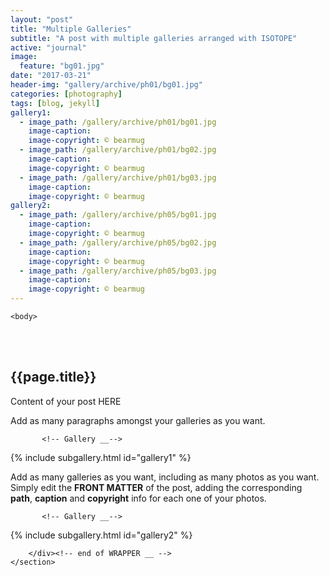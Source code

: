 ```yaml
---
layout: "post"
title: "Multiple Galleries"
subtitle: "A post with multiple galleries arranged with ISOTOPE"
active: "journal"
image:
  feature: "bg01.jpg"
date: "2017-03-21"
header-img: "gallery/archive/ph01/bg01.jpg"
categories: [photography]
tags: [blog, jekyll]
gallery1:
  - image_path: /gallery/archive/ph01/bg01.jpg
    image-caption:
    image-copyright: © bearmug
  - image_path: /gallery/archive/ph01/bg02.jpg
    image-caption:
    image-copyright: © bearmug
  - image_path: /gallery/archive/ph01/bg03.jpg
    image-caption:
    image-copyright: © bearmug
gallery2: 
  - image_path: /gallery/archive/ph05/bg01.jpg
    image-caption:
    image-copyright: © bearmug
  - image_path: /gallery/archive/ph05/bg02.jpg
    image-caption:
    image-copyright: © bearmug
  - image_path: /gallery/archive/ph05/bg03.jpg
    image-caption:
    image-copyright: © bearmug
---
```



<html class="no-js" lang="en">
<head>
	<meta content="charset=utf-8">
</head>

    <body>

<section id="content" role="main">
		<div class="wrapper">
	<br><br>
			<h2>{{page.title}}</h2>




<p> Content of your post HERE </p>

<p> Add as many paragraphs amongst your galleries as you want. </p>


           <!-- Gallery __-->
			
{% include subgallery.html id="gallery1" %}

<!-- end of GALLERY __ -->

<p> Add as many galleries as you want, including as many photos as you want. Simply edit the <b>FRONT MATTER</b> of the post, adding the corresponding <b>path</b>, <b>caption</b> and <b>copyright</b> info for each one of your photos. </p>

           <!-- Gallery __-->
			
{% include subgallery.html id="gallery2" %}

<!-- end of GALLERY __ -->

		</div><!-- end of WRAPPER __ -->
	</section>

